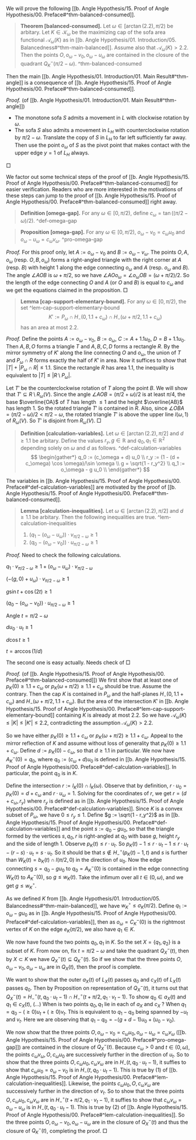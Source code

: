 We will prove the following [[b. Angle Hypothesis/15. Proof of Angle Hypothesis/00. Preface#^thm-balanced-consumed]].

> __Theorem [balanced-consumed].__ Let $\omega \in [\arctan(2.2), \pi/2)$ be arbitary. Let $K \in \mathcal{K}_\omega$ be the maximizing cap of the sofa area functional $\mathcal{A}_\omega(K)$ as in [[b. Angle Hypothesis/01. Introduction/05. Balancedness#^thm-main-balanced]]. Assume also that $\mathcal{A}_\omega(K) > 2.2$. Then the points $O, o_\omega - v_0, o_\omega - u_\omega$ are contained in the closure of the quadrant $Q_K^-(\pi/2 - \omega)$. ^thm-balanced-consumed

Then the main [[b. Angle Hypothesis/01. Introduction/01. Main Result#^thm-angle]] is a consequence of [[b. Angle Hypothesis/15. Proof of Angle Hypothesis/00. Preface#^thm-balanced-consumed]].

_Proof._ (of [[b. Angle Hypothesis/01. Introduction/01. Main Result#^thm-angle]]) 

- The monotone sofa $S$ admits a movement in $L$ with clockwise rotation by $\omega$. 
- The sofa $S$ also admits a movement in $L_H$ with counterclockwise rotation by $\pi/2 - \omega$. Translate the copy of $S$ in $L_H$ to far left sufficiently far away. Then use the point $o_\omega$ of $S$ as the pivot point that makes contact with the upper edge $y=1$ of $L_H$ always. 

□

We factor out some technical steps of the proof of [[b. Angle Hypothesis/15. Proof of Angle Hypothesis/00. Preface#^thm-balanced-consumed]] for easier verification. Readers who are more interested in the motivations of these steps can jump to the proof of [[b. Angle Hypothesis/15. Proof of Angle Hypothesis/00. Preface#^thm-balanced-consumed]] right away.

> __Definition [omega-gap].__ For any $\omega \in [0, \pi/2)$, define $c_\omega = \tan((\pi/2 - \omega) / 2)$. ^def-omega-gap

> __Proposition [omega-gap].__ For any $\omega \in [0, \pi/2)$, $o_\omega - v_0 = c_\omega u_0$ and $o_\omega - u_\omega = c_\omega v_\omega$. ^pro-omega-gap

_Proof._ For this proof only, let $A := o_\omega - v_0$ and $B := o_\omega - v_\omega$. The points $O, A, o_\omega$ (resp. $O, B, o_\omega$) forms a right-angled triangle with the right corner at $A$ (resp. $B$) with height 1 along the edge connecting $o_\omega$ and $A$ (resp. $o_\omega$ and $B$). The angle $\angle AOB$ is $\omega + \pi/2$, so we have $\angle A O o_\omega = \angle o_\omega O B = (\omega + \pi/2)/2$. So the length of the edge connecting $O$ and $A$ (or $O$ and $B$) is equal to $c_\omega$ and we get the equations claimed in the proposition. □

> __Lemma [cap-support-elementary-bound].__ For any $\omega \in [0, \pi/2)$, the set ^lem-cap-support-elementary-bound
$$
K' := P_\omega \cap H_-(0, 1.1 + c_\omega) \cap H_-(\omega + \pi/2, 1.1 + c_\omega)
$$
> has an area at most $2.2$.

_Proof._ Define the points $A := o_\omega - v_0$, $B := o_\omega$, $C := A + 1.1 u_0$, $D = B + 1.1 u_0$. Then $A, B, O$ forms a triangle $T$ and $A, B, C, D$ forms a rectangle $R$. By the mirror symmetry of $K'$ along the line connecting $O$ and $o_\omega$, the union of $T$ and $P_\omega \cap R$ forms exactly the half of $K'$ in area. Now it suffices to show that $|T| + |P_\omega \cap R| \leq 1.1$. Since the rectangle $R$ has area $1.1$, the inequality is equivalent to $|T| \leq |R \setminus P_\omega|$.

Let $T'$ be the counterclockwise rotation of $T$ along the point $B$. We will show that $T' \subseteq R \setminus R_\omega(V)$. Since the angle $\angle A O B = (\pi/2 + \omega)/2$ is at least $\pi/4$, the base $\overline{OA}$ of $T$ has length $\leq 1$ and the height $\overline{AB}$ has length 1. So the rotated triangle $T'$ is contained in $R$. Also, since $\angle OBA = (\pi/2 - \omega) / 2 < \pi/2 - \omega$, the rotated triangle $T'$ is above the upper line $l(\omega, 1)$ of $R_\omega(V)$. So $T'$ is disjoint from $R_\omega(V)$. □

> __Definition [calculation-variables].__ Let $\omega \in [\arctan(2.2), \pi/2]$ and $d \geq 1.1$ be arbitary. Define the values $r_y, g \in \mathbb{R}$ and $q_0, q_1 \in \mathbb{R}^2$ depending solely on $\omega$ and $d$ as follows. ^def-calculation-variables
$$
\begin{gather*}
q_0 := (c_\omega + d) u_0 \\
r_y := (1 - (d + c_\omega) \cos \omega)/\sin \omega \\
g = \sqrt{1 - r_y^2} \\
q_1 := o_\omega - g u_0 \\
\end{gather*}
$$

The variables in [[b. Angle Hypothesis/15. Proof of Angle Hypothesis/00. Preface#^def-calculation-variables]] are motivated by the proof of [[b. Angle Hypothesis/15. Proof of Angle Hypothesis/00. Preface#^thm-balanced-consumed]]. 

> __Lemma [calculation-inequalities].__ Let $\omega \in [\arctan(2.2), \pi/2]$ and $d \geq 1.1$ be arbitary. Then the following inequalities are true. ^lem-calculation-inequalities
> 
> 1. $(q_1 - (o_\omega - u_\omega)) \cdot v_{\pi/2 - \omega} \geq 1$
> 2. $(q_0 - (o_\omega - v_0)) \cdot u_{\pi / 2 - \omega} \geq 1$

_Proof._ 
Need to check the following calculations.

$q_1 \cdot v_{\pi/2 - \omega} \geq 1 + (o_\omega - u_\omega) \cdot v_{\pi/2 - \omega}$


$(-(g, 0) + u_{\omega}) \cdot v_{\pi/2 - \omega} \geq 1$

$g \sin t + \cos (2 t) \geq 1$


$(q_0 - (o_\omega - v_0)) \cdot u_{\pi/2 - \omega} \geq 1$

Angle $t = \pi/2 - \omega$

$d u_0 \cdot u_t \geq 1$

$d \cos t \geq 1$

$t = \arccos(1/d)$ 

The second one is easy actually. Needs check of  □

_Proof._ (of [[b. Angle Hypothesis/15. Proof of Angle Hypothesis/00. Preface#^thm-balanced-consumed]]) We first show that at least one of $p_K(0) \geq 1.1 + c_\omega$ or $p_K(\omega + \pi/2) \geq 1.1 + c_\omega$ should be true. Assume the contrary. Then the cap $K$ is contained in $P_\omega$ and the half-planes $H_-(0, 1.1 + c_\omega)$ and $H_-(\omega + \pi/2, 1.1 + c_\omega)$. But the area of the intersection $K'$ in [[b. Angle Hypothesis/15. Proof of Angle Hypothesis/00. Preface#^lem-cap-support-elementary-bound]] containing $K$ is already at most $2.2$. So we have $\mathcal{A}_\omega(K) \leq |K| \leq |K'| \leq 2.2$, contradicting the assumption $\mathcal{A}_\omega(K) > 2.2$.

So we have either $p_K(0) \geq 1.1 + c_\omega$ or $p_K(\omega + \pi/2) \geq 1.1 + c_\omega$. Appeal to the mirror reflection of $K$ and assume without loss of generality that $p_K(0) \geq 1.1 + c_\omega$. Define $d := p_K(0) - c_\omega$, so that $d \geq 1.1$ in particular. We now have $A_K^-(0) = q_0$, where $q_0 := (c_\omega + d) u_0$ is defined in [[b. Angle Hypothesis/15. Proof of Angle Hypothesis/00. Preface#^def-calculation-variables]]. In particular, the point $q_0$ is in $K$.

Define the intersection $r := l_K(0) \cap l_K(\omega)$. Observe that by definition, $r \cdot u_0 = p_K(0) = d + c_{\omega}$ and $r \cdot u_\omega = 1$. Solving for the coordinates of $r$, we get $r = (d + c_\omega, r_y)$ where $r_y$ is defined as in [[b. Angle Hypothesis/15. Proof of Angle Hypothesis/00. Preface#^def-calculation-variables]]. Since $K$ is a convex subset of $P_\omega$, we have $0 \leq r_y \leq 1$. Define $g := \sqrt{1 - r_y^2}$ as in [[b. Angle Hypothesis/15. Proof of Angle Hypothesis/00. Preface#^def-calculation-variables]] and the point $s := q_0 - g u_0$, so that the triangle formed by the vertices $s, q_0, r$ is right-angled at $q_0$ with base $g$, height $r_y$ and the side of length 1. Observe $p_K(t) \leq r \cdot u_t$. So $p_K(t) - 1 \leq r \cdot u_t - 1 \leq r \cdot u_t - (r - s) \cdot u_t = s \cdot u_t$. So it should be that $s \not\in H_-^{\circ}(p_K(t) - 1, t)$ and $s$ is further than $W_K(t) = b_K(t) \cap l(\pi/2, 0)$ in the direction of $u_0$. Now the edge connecting $s = q_0 - g u_0$ to $q_0 = A_K^-(0)$ is contained in the edge connecting $W_K(t)$ to $A_K^-(0)$, so $g \leq w_K(t)$. Take the infimum over all $t \in (0, \omega)$, and we get $g \leq w_K^{\circ}$.

As we defined $K$ from [[b. Angle Hypothesis/01. Introduction/05. Balancedness#^thm-main-balanced]], we have $w_K^{\circ} \leq \sigma_K(\pi/2)$. Define $q_1 := o_\omega - g u_0$ as in [[b. Angle Hypothesis/15. Proof of Angle Hypothesis/00. Preface#^def-calculation-variables]], then as $o_\omega = C_K^-(0)$ is the rightmost vertex of $K$ on the edge $e_K(\pi/2)$, we also have $q_1 \in K$. 

We now have found the two points $q_0, q_1$ in $K$. So the set $X = \left\{ q_1, q_2 \right\}$ is a subset of $K$. From now on, fix $t = \pi/2 - \omega$ and take the quadrant $Q_X^-(t)$, then by $X \subset K$ we have $Q_X^-(t) \subseteq Q_K^-(t)$. So if we show that the three points $O, o_\omega - v_0, o_\omega - u_\omega$ are in $Q_X(t)$, then the proof is complete.

We want to show that the outer $a_X(t)$ of $L_X(t)$ passes $q_0$ and $c_X(t)$ of $L_X(t)$ passes $q_0$. Then by Proposition on representation of $Q_X^-(t)$, it turns out that $Q_X^-(t) = H_-^{\circ}(t, q_0 \cdot u_t - 1) \cap H_-^{\circ}(t + \pi/2, q_1 \cdot v_t - 1)$. To show $q_0 \in a_X(t)$ and $q_1 \in c_X(t)$, (...) When is two points $q_0, q_1$ lie in each of $a_X$ and $c_X$ ? When $q_1 = q_0 - (\geq 0) u_t + (\geq 0) v_t$. This is equivalent to $q_1 - q_0$ being spanned by $-u_t$ and $v_t$. Here we are observing that $q_1 - q_0 = -(g + d - 1)u_0 + (u_0 - v_0)$. 

We now show that the three points $O, o_\omega - v_0 = c_\omega u_0, o_\omega - u_\omega = c_\omega v_\omega$ ([[b. Angle Hypothesis/15. Proof of Angle Hypothesis/00. Preface#^pro-omega-gap]]) are contained in the closure of $Q_X^-(t)$. Because $c_\omega > 0$ and $t \in (0, \omega)$, the points $c_\omega v_\omega, O, c_\omega u_0$ are successively further in the direction of $u_t$. So to show that the three points $O, c_\omega u_0, c_\omega v_\omega$ are in $H_-(t, q_0 \cdot u_t - 1)$, it suffies to show that $c_\omega u_0 = o_\omega - v_0$ is in $H_-(t, q_0 \cdot u_t - 1)$. This is true by (1) of [[b. Angle Hypothesis/15. Proof of Angle Hypothesis/00. Preface#^lem-calculation-inequalities]]. Likewise, the points $c_\omega u_0, O, c_\omega v_\omega$ are successively further in the direction of $v_t$. So to show that the three points $O, c_\omega u_0, c_\omega v_\omega$ are in $H_-^{\circ}(t + \pi/2, q_1 \cdot v_t - 1)$, it suffies to show that $c_\omega v_\omega = o_\omega - u_\omega$ is in $H_-(t, q_0 \cdot u_t - 1)$. This is true by (2) of [[b. Angle Hypothesis/15. Proof of Angle Hypothesis/00. Preface#^lem-calculation-inequalities]]. So the three points $O, o_\omega - v_0, o_\omega - u_\omega$ are in the closure of $Q_X^-(t)$ and thus the closure of $Q_K^-(t)$, completing the proof. □
